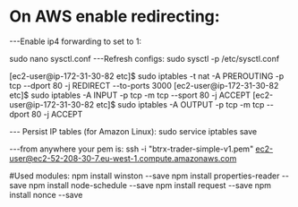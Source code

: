 
# On AWS enable redirecting:

---Enable ip4 forwarding to set to 1:

sudo nano sysctl.conf
---Refresh configs:
sudo sysctl -p /etc/sysctl.conf

[ec2-user@ip-172-31-30-82 etc]$ sudo iptables -t nat -A PREROUTING -p tcp --dport 80 -j REDIRECT --to-ports 3000
[ec2-user@ip-172-31-30-82 etc]$ sudo iptables -A INPUT -p tcp -m tcp --sport 80 -j ACCEPT
[ec2-user@ip-172-31-30-82 etc]$ sudo iptables -A OUTPUT -p tcp -m tcp --dport 80 -j ACCEPT

--- Persist IP tables (for Amazon Linux):
sudo service iptables save

---from anywhere your pem is:
ssh -i "btrx-trader-simple-v1.pem" ec2-user@ec2-52-208-30-7.eu-west-1.compute.amazonaws.com



#Used modules:
npm install winston --save
npm install properties-reader --save
npm install node-schedule --save
npm install request --save
npm install nonce --save
